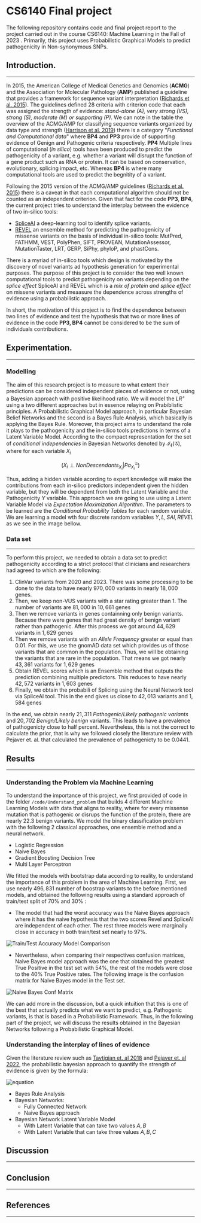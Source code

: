 # CS6140 Final project
The following repository contains code and final project report to the project carried out in the course CS6140: Machine Learning in the Fall of 2023 . Primarily, this project uses Probabilistic Graphical Models to predict pathogenicity in Non-synonymous SNPs.

## Introduction.
---
In 2015, the American College of Medical Genetics and Genomics (**ACMG**) and the Association for Molecular Pathology (**AMP**) published a guideline that provides a framework for sequence variant interpretation ([Richards et al. 2015](https://www.ncbi.nlm.nih.gov/pmc/articles/PMC4544753/)).  The guidelines defined $28$ criteria with criterion code that each was assigned the strength of evidence: _stand-alone (A), very strong (VS), strong (S), moderate (M) or supporting (P)_. We can note in the table the overview of the ACMG/AMP for classifying sequence variants organized by data type and strength ([Harrison et al. 2019](https://www.ncbi.nlm.nih.gov/pmc/articles/PMC4544753/)) there is a category "_Functional and Computational data_" where **BP4** and **PP3** provide of supporting evidence of Genign and Pathogenic criteria respectively. **PP4** Multiple lines of computational (_in silico_) tools have been produced to predict the pathogenicity of a variant, e.g. whether a variant will disrupt the function of a gene product such as RNA or protein. It can be based on conservation, evolutionary, splicing impact, etc. Whereas **BP4** is where many computational tools are used to predict the begnitity of a variant. 

Following the 2015 version of the ACMG/AMP guidelines ([Richards et al. 2015](https://www.ncbi.nlm.nih.gov/pmc/articles/PMC4544753/)) there is a caveat in that each computational algorithm should not be counted as an independent criterion. Given that fact for the code **PP3**, **BP4**, the current project tries to understand the interplay between the evidence of two in-silico tools: 
-  [SpliceAI](https://doi.org/10.1016/j.cell.2018.12.015) a deep-learning tool to identify splice variants.
-  [REVEL](https://www.ncbi.nlm.nih.gov/pmc/articles/PMC5065685/) an ensemble method for predicting the pathogenicity of missense variants on the basis of individual in-silico tools: MutPred, FATHMM, VEST, PolyPhen, SIFT, PROVEAN, MutationAssessor, MutationTaster, LRT, GERP, SiPhy, phyloP, and phastCons.

There is a myriad of in-silico tools which design is motivated by the discovery of  novel variants ad hypothesis generation for experimental purposes. The purpose of this project is to consider the two well known computational tools to predict pathogenicity on variants depending on the _splice effect_ SpliceAI and REVEL which is a _mix of protein and splice effect_ on missene variants and meaasure the dependence across strengths of evidence using a probabilistic approach.

In short, the motivation of this project is to find the dependence between two lines of evidence and test the hypothesis that two or more lines of evidence in the code **PP3, BP4** cannot be considered to be the sum of individuals contributions.

## Experimentation.
---
### Modelling
The aim of this research project is to measure to what extent their predictions can be considered independent pieces of evidence or not, using a Bayesian approach with positive likelihood ratio. We will model the $LR^{+}$ using a two different approaches but in essence relaying on Prabiblistic principles. A Probabilistic Graphical Model approach, in particular Bayesian Belief Networks and the second is a Bayes Rule Analysis, which basically is applying the Bayes Rule. Moreover, this project aims to understand the role it plays to the pathogenicity and the in-silico tools predictions in terms of a Latent Variable Model. According to the compact representation for the set of _conditional independencies_ in Bayesian Networks denoted by $\mathcal{I}_{\ell}(\mathcal{G})$, where for each variable $X_i$

$$(X_i \perp NonDescendants_{X_i} | Pa^{\mathcal{G}}_{X_i})$$

Thus, adding a hidden variable acording to expert knowledge will make the contributions from each in-silico predictors independent given the hidden variable, but they will be dependent from both the Latent Variable and the Pathogenicity $Y$ variable. This approach we are going to use using a Latent Variable Model via _Expectation Maximization Algorithm_. The parameters to be learned are the _Conditional Probability Tables_ for each random variable. We are learning a model wth four discrete random variables $Y, L, SAI, REVEL$ as we see in the image bellow.

### Data set
---

To perform this project, we needed to obtain a data set to predict pathogenicity according to a strict protocol that clinicians and researchers had agreed to which are the following:

1. ClinVar variants from 2020 and 2023. There was some processing to be done to the data to have nearly $970,000$ variants in nearly $18,000$ genes. 
2. Then, we keep non-VUS variants with a star rating greater than 1. The number of variants are $81,000$ in $10,661$ genes
3. Then we remove variants in genes containning only benign variants. Because there were genes that had great density of benign variant rather than pathogenic. After this process we got around $44,629$ variants in $1,629$ genes
4. Then we remove variants with an _Allele Frequency_ greater or equal than $0.01$. For this, we use the gnomAD data set which provides us of those variants that are common in the population. Thus, we will be obtaining the variants that are rare in the population. That means we got nearly $43,361$ variants for $1,629$ genes
5. Obtain REVEL scores which is an Ensemble method that outputs the prediction combining multiple predictors.  This reduces to have nearly $42,572$ variants in $1,603$ genes
6. Finally, we obtain the probabili of Splicing using the Neural Network tool via SpliceAI tool. This in the end gives us close to $42,013$ variants and $1,584$ genes

In the end, we obtain nearly $21,311$ _Pathogenic/Likely pathogenic variants_ and $20,702$ _Benign/Likely benign_ variants. This leads to have a prevalence of pathogenicty close to half percent. Nevertheless, this is not the correct to calculate the prior, that is why we followed closely the literature review with Pejaver et. al. that calculated the prevalence of pathogenicty to be $0.0441$.


## Results
---

### Understanding the Problem via Machine Learning

To understand the importance of this project, we first provided of code in the folder `/code/Understand_problem` that builds 4 different Machine Learning Models with data that aligns to reality, where for every missense mutation that is pathogenic or disrups the function of the protein, there are nearly $22.3$ benign variants. We model the binary classification problem with the following 2 classical approaches, one ensemble method and a neural network. 

- Logistic Regression
- Naive Bayes 
- Gradient Boosting Decision Tree
- Multi Layer Perceptron

We fitted the models with bootstrap data according to reality, to understand the importance of this problem in the area of Machine Learning. First, we use nearly $496,831$ number of boostrap variants to the before mentioned models, and obtained the following results using a standard approach of train/test split of $70\%$ and $30\%$ :

- The model that had the worst accuracy was the Naive Bayes approach where it has the naive hypothesis that the two scores Revel and SpliceAI are independent of each other. The rest three models were marginally close in accuracy in both train/test set nearly to $97\%$.

![Train/Test Accuracy Model Comparison](https://github.com/AlfonsBC/CS6140_Final_project/blob/master/images/accuracy_comparison.png?raw=true)

- Nevertheless, when comparing their respectives confusion matrices, Naive Bayes model approach was the one that obtained the greatest True Positive in the test set with $54\%$, the rest of the models were close to the $40\%$ True Positive rates. The following image is the confusion matrix for Naive Bayes model in the Test set.

![Naive Bayes Conf Matrix](https://github.com/AlfonsBC/CS6140_Final_project/blob/master/images/conf_matrix_naive.png?raw=true)

We can add more in the discussion, but a quick intuition that this is one of the best that actually predicts what we want to predict, e.g. Pathogenic variants, is that is based in a Probabilistic Framework. Thus, in the following part of the project, we will discuss the results obtained in the Bayesian Networks following a Probabilistic Graphical Model.

### Understanding the interplay of lines of evidence

Given the literature review such as [Tavtigian et. al 2018](https://www.ncbi.nlm.nih.gov/pmc/articles/PMC6336098/)  and [Pejaver et. al 2022](https://www.ncbi.nlm.nih.gov/pmc/articles/PMC9748256/), the probabilistic bayesian approach to quantify the strength of evidence is given by the formula:

![equation](https://latex.codecogs.com/svg.image?&space;LR^&plus;(\mathbf{X}=x)=\frac{\text{posterior&space;odds&space;of&space;pathogenicity}}{\textrm{prior&space;odds&space;of&space;pathogenicity}}=\frac{\displaystyle\frac{P(Y=1|\mathbf{X}=x)}{1-P(Y=1|\mathbf{X}=x)}}{\displaystyle\frac{P(Y=1)}{1-P(Y=1)})


- Bayes Rule Analysis
- Bayesian Networks:
	- Fully Connected Network
	- Naive Bayes approach
- Bayesian Network Latent Variable Model
	- With Latent Variable that can take two values $A,B$
	- With Latent Variable that can take three values $A,B,C$


## Discussion
---


## Conclusion
---


## References
---


